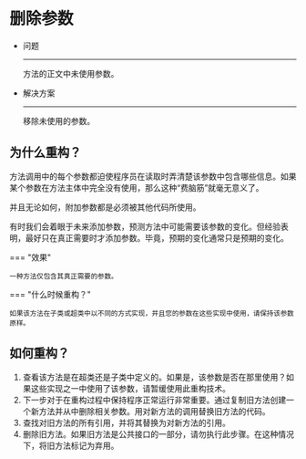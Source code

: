 # 删除参数

<div class="grid cards" markdown>

- 问题

    ---

    方法的正文中未使用参数。

- 解决方案

    ---

    移除未使用的参数。

</div>

## 为什么重构？

方法调用中的每个参数都迫使程序员在读取时弄清楚该参数中包含哪些信息。如果某个参数在方法主体中完全没有使用，那么这种“费脑筋”就毫无意义了。

并且无论如何，附加参数都是必须被其他代码所使用。

有时我们会着眼于未来添加参数，预测方法中可能需要该参数的变化。但经验表明，最好只在真正需要时才添加参数。毕竟，预期的变化通常只是预期的变化。

=== "效果"

    一种方法仅包含其真正需要的参数。

=== "什么时候重构？"

    如果该方法在子类或超类中以不同的方式实现，并且您的参数在这些实现中使用，请保持该参数原样。

## 如何重构？

1. 查看该方法是在超类还是子类中定义的。如果是，该参数是否在那里使用？如果这些实现之一中使用了该参数，请暂缓使用此重构技术。
2. 下一步对于在重构过程中保持程序正常运行非常重要。通过复制旧方法创建一个新方法并从中删除相关参数。用对新方法的调用替换旧方法的代码。
3. 查找对旧方法的所有引用，并将其替换为对新方法的引用。
4. 删除旧方法。如果旧方法是公共接口的一部分，请勿执行此步骤。在这种情况下，将旧方法标记为弃用。
